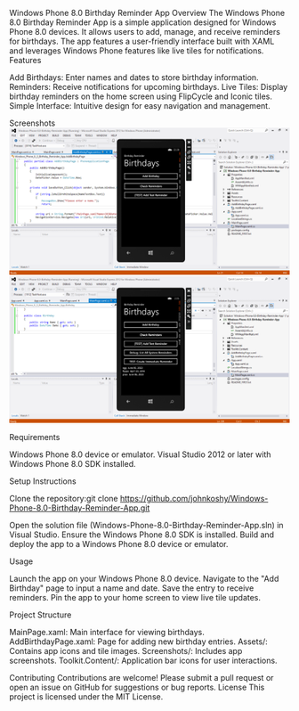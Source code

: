Windows Phone 8.0 Birthday Reminder App
Overview
The Windows Phone 8.0 Birthday Reminder App is a simple application designed for Windows Phone 8.0 devices. It allows users to add, manage, and receive reminders for birthdays. The app features a user-friendly interface built with XAML and leverages Windows Phone features like live tiles for notifications.
Features

Add Birthdays: Enter names and dates to store birthday information.
Reminders: Receive notifications for upcoming birthdays.
Live Tiles: Display birthday reminders on the home screen using FlipCycle and Iconic tiles.
Simple Interface: Intuitive design for easy navigation and management.

Screenshots
![Windows Phone 8.0 Birthday Reminder App Main Screen](Screenshots/main.png)
![Windows Phone 8.0 Birthday Reminder Test & Debug](Screenshots/test&debug.png)

Requirements

Windows Phone 8.0 device or emulator.
Visual Studio 2012 or later with Windows Phone 8.0 SDK installed.

Setup Instructions

Clone the repository:git clone https://github.com/johnkoshy/Windows-Phone-8.0-Birthday-Reminder-App.git


Open the solution file (Windows-Phone-8.0-Birthday-Reminder-App.sln) in Visual Studio.
Ensure the Windows Phone 8.0 SDK is installed.
Build and deploy the app to a Windows Phone 8.0 device or emulator.

Usage

Launch the app on your Windows Phone 8.0 device.
Navigate to the "Add Birthday" page to input a name and date.
Save the entry to receive reminders.
Pin the app to your home screen to view live tile updates.

Project Structure

MainPage.xaml: Main interface for viewing birthdays.
AddBirthdayPage.xaml: Page for adding new birthday entries.
Assets/: Contains app icons and tile images.
Screenshots/: Includes app screenshots.
Toolkit.Content/: Application bar icons for user interactions.

Contributing
Contributions are welcome! Please submit a pull request or open an issue on GitHub for suggestions or bug reports.
License
This project is licensed under the MIT License.
